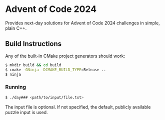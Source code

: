 # Advent of Code 2024

Provides next-day solutions for Advent of Code 2024 challenges in simple, plain C++.

## Build Instructions

Any of the built-in CMake project generators should work:

```sh
$ mkdir build && cd build
$ cmake -GNinja -DCMAKE_BUILD_TYPE=Release ..
$ ninja
```

### Running

```sh
$ ./day### <path/to/input/file.txt>
```

The input file is optional. If not specified, the default, publicly available puzzle input is used.
